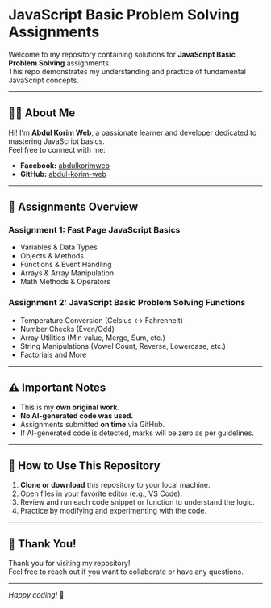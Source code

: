 # JavaScript Basic Problem Solving Assignments

Welcome to my repository containing solutions for **JavaScript Basic Problem Solving** assignments.  
This repo demonstrates my understanding and practice of fundamental JavaScript concepts.

---

## 👨‍💻 About Me

Hi! I'm **Abdul Korim Web**, a passionate learner and developer dedicated to mastering JavaScript basics.  
Feel free to connect with me:

- **Facebook:** [abdulkorimweb](https://www.facebook.com/abdulkorimweb)  
- **GitHub:** [abdul-korim-web](https://github.com/abdul-korim-web/)

---

## 📂 Assignments Overview

### Assignment 1: Fast Page JavaScript Basics  
- Variables & Data Types  
- Objects & Methods  
- Functions & Event Handling  
- Arrays & Array Manipulation  
- Math Methods & Operators  

### Assignment 2: JavaScript Basic Problem Solving Functions  
- Temperature Conversion (Celsius ↔ Fahrenheit)  
- Number Checks (Even/Odd)  
- Array Utilities (Min value, Merge, Sum, etc.)  
- String Manipulations (Vowel Count, Reverse, Lowercase, etc.)  
- Factorials and More  

---

## ⚠️ Important Notes

- This is my **own original work**.  
- **No AI-generated code was used.**  
- Assignments submitted **on time** via GitHub.  
- If AI-generated code is detected, marks will be zero as per guidelines.

---

## 🚀 How to Use This Repository

1. **Clone or download** this repository to your local machine.  
2. Open files in your favorite editor (e.g., VS Code).  
3. Review and run each code snippet or function to understand the logic.  
4. Practice by modifying and experimenting with the code.

---

## 🙏 Thank You!

Thank you for visiting my repository!  
Feel free to reach out if you want to collaborate or have any questions.

---

*Happy coding!* 🚀
